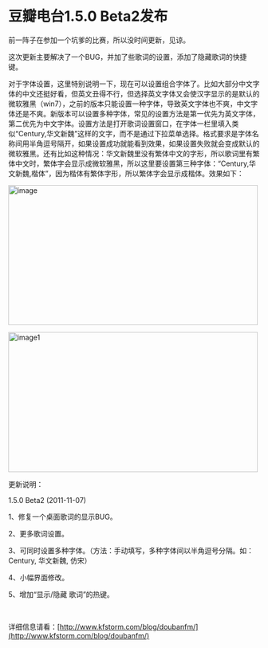 # 豆瓣电台1.5.0 Beta2发布

前一阵子在参加一个坑爹的比赛，所以没时间更新，见谅。

这次更新主要解决了一个BUG，并加了些歌词的设置，添加了隐藏歌词的快捷键。

对于字体设置，这里特别说明一下，现在可以设置组合字体了。比如大部分中文字体的中文还挺好看，但英文丑得不行，但选择英文字体又会使汉字显示的是默认的微软雅黑（win7），之前的版本只能设置一种字体，导致英文字体也不爽，中文字体还是不爽。新版本可以设置多种字体，常见的设置方法是第一优先为英文字体，第二优先为中文字体。设置方法是打开歌词设置窗口，在字体一栏里填入类似“Century,华文新魏”这样的文字，而不是通过下拉菜单选择。格式要求是字体名称间用半角逗号隔开，如果设置成功就能看到效果，如果设置失败就会变成默认的微软雅黑。还有比如这种情况：华文新魏里没有繁体中文的字形，所以歌词里有繁体中文时，繁体字会显示成微软雅黑，所以这里要设置第三种字体：“Century,华文新魏,楷体”，因为楷体有繁体字形，所以繁体字会显示成楷体。效果如下：

[<img style="background-image: none; border-bottom: 0px; border-left: 0px; padding-left: 0px; padding-right: 0px; display: inline; border-top: 0px; border-right: 0px; padding-top: 0px" title="image" border="0" alt="image" src="http://up.kfstorm.com/blog/images/1.5.0-Beta2_11F52/image_thumb.jpg" width="500" height="281" />](http://up.kfstorm.com/blog/images/1.5.0-Beta2_11F52/image.jpg)

[<img style="background-image: none; border-bottom: 0px; border-left: 0px; padding-left: 0px; padding-right: 0px; display: inline; border-top: 0px; border-right: 0px; padding-top: 0px" title="image1" border="0" alt="image1" src="http://up.kfstorm.com/blog/images/1.5.0-Beta2_11F52/image1_thumb.jpg" width="500" height="281" />](http://up.kfstorm.com/blog/images/1.5.0-Beta2_11F52/image1.jpg)

更新说明：

1.5.0 Beta2 (2011-11-07)

1、修复一个桌面歌词的显示BUG。

2、更多歌词设置。

3、可同时设置多种字体。（方法：手动填写，多种字体间以半角逗号分隔。如：Century, 华文新魏, 仿宋）

4、小幅界面修改。

5、增加“显示/隐藏 歌词”的热键。

&#160;

详细信息请看：[http://www.kfstorm.com/blog/doubanfm/](http://www.kfstorm.com/blog/doubanfm/)
